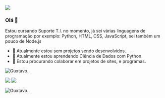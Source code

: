 <img src="https://media.discordapp.net/attachments/1010989706323959851/1013054996910194790/zyro-image.png"> 

### Olá 👋 
Estou cursando Suporte T.I. no momento, já sei várias linguagens de programação por exemplo: Python, HTML, CSS, JavaScript, sei também um pouco de Node.js
- 🔭 Atualmente estou sem projetos sendo desenvolvidos.
- 🌱 Atualmente estou aprendendo Ciência de Dados com Python.
- 🤝 Estou procurando colaborar em projetos de sites, e programas.

![Guxtavo.](https://github-readme-stats.vercel.app/api?username=guxtavodev)

[<img src="https://img.shields.io/badge/twitter-%231DA1F2.svg?&style=for-the-badge&logo=twitter&logoColor=white" />](https://twitter.com/guxtavodev ) [<img src = "https://img.shields.io/badge/instagram-%23E4405F.svg?&style=for-the-badge&logo=instagram&logoColor=white">](https://www.instagram.com/gustavorocha_br/)

![Guxtavo.](https://discord-md-badge.vercel.app/api/shield/923713911734300673)
